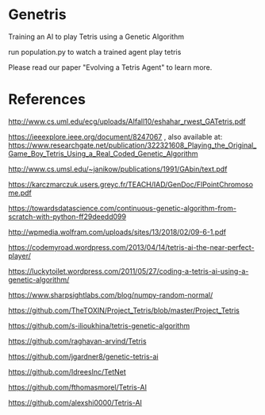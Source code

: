 # Genetris
Training an AI to play Tetris using a Genetic Algorithm 

run population.py to watch a trained agent play tetris

Please read our paper "Evolving a Tetris Agent" to learn more.

# References

http://www.cs.uml.edu/ecg/uploads/AIfall10/eshahar_rwest_GATetris.pdf

https://ieeexplore.ieee.org/document/8247067
 , also available at: https://www.researchgate.net/publication/322321608_Playing_the_Original_Game_Boy_Tetris_Using_a_Real_Coded_Genetic_Algorithm
 
http://www.cs.umsl.edu/~janikow/publications/1991/GAbin/text.pdf

https://karczmarczuk.users.greyc.fr/TEACH/IAD/GenDoc/FlPointChromosome.pdf

https://towardsdatascience.com/continuous-genetic-algorithm-from-scratch-with-python-ff29deedd099

http://wpmedia.wolfram.com/uploads/sites/13/2018/02/09-6-1.pdf

https://codemyroad.wordpress.com/2013/04/14/tetris-ai-the-near-perfect-player/

https://luckytoilet.wordpress.com/2011/05/27/coding-a-tetris-ai-using-a-genetic-algorithm/

https://www.sharpsightlabs.com/blog/numpy-random-normal/

https://github.com/TheTOXIN/Project_Tetris/blob/master/Project_Tetris

https://github.com/s-ilioukhina/tetris-genetic-algorithm

https://github.com/raghavan-arvind/Tetris

https://github.com/jgardner8/genetic-tetris-ai

https://github.com/IdreesInc/TetNet

https://github.com/fthomasmorel/Tetris-AI

https://github.com/alexshi0000/Tetris-AI














